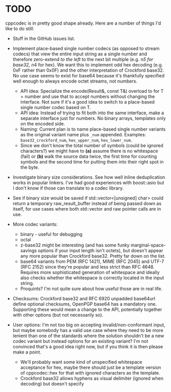 # TODO

cppcodec is in pretty good shape already.
Here are a number of things I'd like to do still:

* Stuff in the GitHub issues list.

* Implement place-based single number codecs (as opposed to stream codecs) that
  view the entire input string as a single number and therefore zero-extend
  *to the left* to the next bit multiple (e.g. n*5 for base32, n*4 for hex).
  We want this to implement odd hex decoding (e.g. 0xF rather than 0x0F) and
  the other interpretation of Crockford base32. No use case seems to exist for
  base64 because it's thankfully specified well enough to always encode
  octet streams, not numbers.
  * API idea: Specialize the encode(Result&, const T&) overload to for T = number
    and use that to accept numbers without changing the interface. Not sure if
    it's a good idea to switch to a place-based single number codec based on T.
  * API idea: Instead of trying to fit both into the same interface, make a
    separate interface just for numbers. No binary arrays, templates only on
    the encoded side.
  * Naming: Current plan is to name place-based single number variants as the
    original variant name plus `_num` appended. Examples: `base32_crockford_num`,
    `hex_upper_num`, `hex_lower_num`.
  * Since we don't know the total number of symbols (could be ignored characters?)
    we might have to **(a)** assume there is no whitespace (fail) or
    **(b)** walk the source data twice, the first time for counting symbols and
    the second time for putting them into their right spot in the byte.

* Investigate binary size considerations. See how well inline deduplication
  works in popular linkers. I've had good experiences with boost::asio but
  I don't know if those can translate to a codec library.

* See if binary size would be saved if std::vector<[unsigned] char> could
  return a temporary raw_result_buffer instead of being passed down as itself,
  for use cases where both std::vector and raw pointer calls are in use.

* More codec variants:
  * binary - useful for debugging
  * octal
  * z-base32 might be interesting (and has some funky marginal-space-savings
    options if your input length isn't octets), but doesn't appear any more
    popular than Crockford base32. Pretty far down on the list.
  * base64 variants from PEM (RFC 1421), MIME (RFC 2045) and UTF-7 (RFC 2152)
    since they're popular and less strict than RFC 4648. Requires more
    sophisticated generation of whitespace and ideally also checks whether
    the whitespace is correctly located in the input string.
  * Proquints? I'm not quite sure about how useful those are in real life.

* Checksums: Crockford base32 and RFC 6920 unpadded base64url define optional
  checksums, OpenPGP base64 has a mandatory one. Supporting these would mean
  a change to the API, potentially together with other options (but not
  necessarily so).

* User options: I'm not too big on accepting invalid/non-conformant input,
  but maybe somebody has a valid use case where they need to be more lenient
  than one of the standards where the solution shouldn't be a new codec variant
  but instead options for an existing variant? I'm not convinced that's a good
  idea right now, but if you think it is then please make a point.
  * We'll probably want some kind of unspecified whitespace acceptance for hex,
    maybe there should just be a template version of cppcodec::hex for that
    with ignored characters as the template.
  * Crockford base32 allows hyphens as visual delimiter (ignored when decoding)
    but doesn't specify
